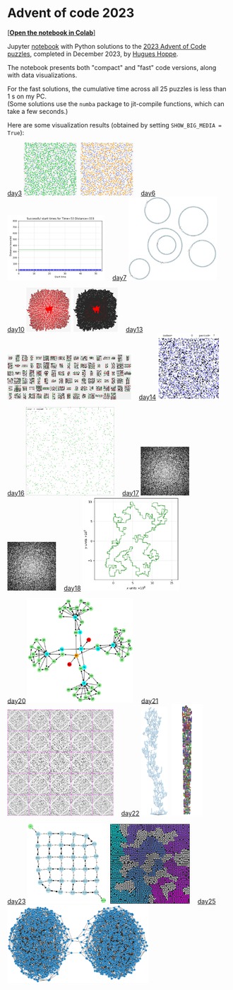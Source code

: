 # Advent of code 2023

[[**Open the notebook in Colab**]](https://colab.research.google.com/github/hhoppe/advent_of_code/blob/main/2023/advent_of_code_2023.ipynb)

Jupyter [notebook](https://github.com/hhoppe/advent_of_code/blob/main/2023/advent_of_code_2023.ipynb)
with Python solutions to the
[2023 Advent of Code puzzles](https://adventofcode.com/2023),
completed in December 2023,
by [Hugues Hoppe](http://hhoppe.com/).

The notebook presents both "compact" and "fast" code versions, along with data visualizations.

For the fast solutions, the cumulative time across all 25 puzzles is less than 1 s on my PC.<br/>
(Some solutions use the `numba` package to jit-compile functions, which can take a few seconds.)

Here are some visualization results (obtained by setting `SHOW_BIG_MEDIA = True`):

<p>
<a href="#day3">day3</a> <img src="results/day03a.png" width="120">&nbsp;
<img src="results/day03b.png" width="120">&emsp;
<a href="#day6">day6</a> <img src="results/day06.gif" width="220">&emsp;
<a href="#day7">day7</a> <img src="results/day07.png" width="200">
</p>

<p>
<a href="#day10">day10</a> <img src="results/day10a.png" width="100">&nbsp;
<img src="results/day10b.png" width="100">&emsp;
<a href="#day13">day13</a> <img src="results/day13.png" width="280">&emsp;
<a href="#day14">day14</a> <img src="results/day14.gif" width="140">
</p>

<p>
<a href="#day16">day16</a> <img src="results/day16a.gif" width="200">&emsp;
<a href="#day17">day17</a> <img src="results/day17a.gif" width="110">&nbsp;
<img src="results/day17b.gif" width="110">&emsp;
<a href="#day18">day18</a> <img src="results/day18b.png" width="220">
</p>

<p>
<a href="#day20">day20</a> <img src="results/day20.png" width="240">&emsp;
<a href="#day21">day21</a> <img src="results/day21a.gif" width="240">&emsp;
<a href="#day22">day22</a> <img src="results/day22a.png" width="60">&nbsp;
<img src="results/day22b.gif" width="72">
</p>

<p>
<a href="#day23">day23</a> <img src="results/day23d.png" width="180">&nbsp;
<img src="results/day23b.png" width="180">&emsp;
<a href="#day25">day25</a> <img src="results/day25.png" width="320">
</p>

